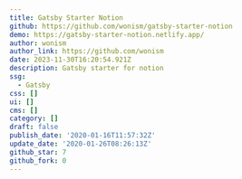 ```yaml
---
title: Gatsby Starter Notion
github: https://github.com/wonism/gatsby-starter-notion
demo: https://gatsby-starter-notion.netlify.app/
author: wonism
author_link: https://github.com/wonism
date: 2023-11-30T16:20:54.921Z
description: Gatsby starter for notion
ssg:
  - Gatsby
css: []
ui: []
cms: []
category: []
draft: false
publish_date: '2020-01-16T11:57:32Z'
update_date: '2020-01-26T08:26:13Z'
github_star: 7
github_fork: 0
---
```

